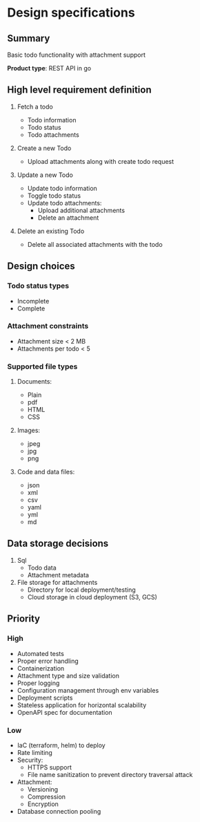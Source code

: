 # Design specifications

## Summary

Basic todo functionality with attachment support

**Product type**: REST API in go

## High level requirement definition

1. Fetch a todo
    - Todo information
    - Todo status
    - Todo attachments

2. Create a new Todo
    - Upload attachments along with create todo request

3. Update a new Todo
    - Update todo information
    - Toggle todo status
    - Update todo attachments:
        - Upload additional attachments
        - Delete an attachment

4. Delete an existing Todo
    - Delete all associated attachments with the todo

## Design choices

### Todo status types

- Incomplete
- Complete

### Attachment constraints

- Attachment size < 2 MB
- Attachments per todo < 5

### Supported file types

1. Documents:
    - Plain
    - pdf
    - HTML
    - CSS

2. Images:
    - jpeg
    - jpg
    - png

3. Code and data files:
    - json
    - xml
    - csv
    - yaml
    - yml
    - md

## Data storage decisions

1. Sql 
    - Todo data
    - Attachment metadata
2. File storage for attachments
    - Directory for local deployment/testing
    - Cloud storage in cloud deployment (S3, GCS)

## Priority

### High

- Automated tests
- Proper error handling
- Containerization
- Attachment type and size validation
- Proper logging
- Configuration management through env variables
- Deployment scripts
- Stateless application for horizontal scalability
- OpenAPI spec for documentation

### Low

- IaC (terraform, helm) to deploy
- Rate limiting
- Security:
    - HTTPS support
    - File name sanitization to prevent directory traversal attack
- Attachment:
    - Versioning
    - Compression
    - Encryption
- Database connection pooling

